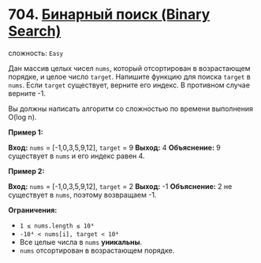# 704. [Бинарный поиск (Binary Search)](https://leetcode.com/problems/binary-search/description/)

сложность: `Easy`

Дан массив целых чисел `nums`, который отсортирован в возрастающем порядке, и целое число `target`. Напишите функцию для поиска `target` в `nums`. Если `target` существует, верните его индекс. В противном случае верните -1.

Вы должны написать алгоритм со сложностью по времени выполнения O(log n).

**Пример 1:**

**Вход:** `nums` = [-1,0,3,5,9,12], `target` = 9
**Выход:** 4
**Объяснение:** 9 существует в `nums` и его индекс равен 4.

**Пример 2:**

**Вход:** `nums` = [-1,0,3,5,9,12], `target` = 2
**Выход:** -1
**Объяснение:** 2 не существует в `nums`, поэтому возвращаем -1.

**Ограничения:**

*   `1 ≤ nums.length ≤ 10⁴`
*   `-10⁴ < nums[i], target < 10⁴`
*   Все целые числа в `nums` **уникальны**.
*   `nums` отсортирован в возрастающем порядке.